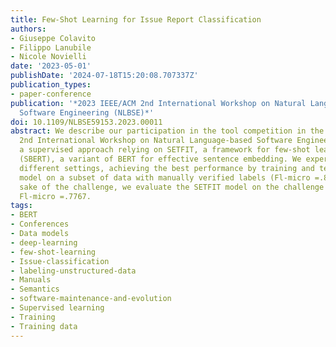 ```yaml
---
title: Few-Shot Learning for Issue Report Classification
authors:
- Giuseppe Colavito
- Filippo Lanubile
- Nicole Novielli
date: '2023-05-01'
publishDate: '2024-07-18T15:20:08.707337Z'
publication_types:
- paper-conference
publication: '*2023 IEEE/ACM 2nd International Workshop on Natural Language-Based
  Software Engineering (NLBSE)*'
doi: 10.1109/NLBSE59153.2023.00011
abstract: We describe our participation in the tool competition in the scope of the
  2nd International Workshop on Natural Language-based Software Engineering. We propose
  a supervised approach relying on SETFIT, a framework for few-shot learning and sentence-BERT
  (SBERT), a variant of BERT for effective sentence embedding. We experimented with
  different settings, achieving the best performance by training and testing the SETFIT-based
  model on a subset of data with manually verified labels (Fl-micro =.8321). For the
  sake of the challenge, we evaluate the SETFIT model on the challenge test set, achieving
  Fl-micro =.7767.
tags:
- BERT
- Conferences
- Data models
- deep-learning
- few-shot-learning
- Issue-classification
- labeling-unstructured-data
- Manuals
- Semantics
- software-maintenance-and-evolution
- Supervised learning
- Training
- Training data
---
```


